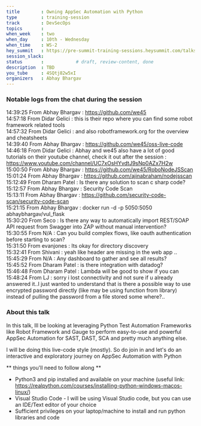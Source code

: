 ```yaml
---
title        : Owning AppSec Automation with Python
type         : training-session
track        : DevSecOps
topics       : 
when_week    : two
when_day     : 10th - Wednesday
when_time    : WS-2
hey_summit   : https://pre-summit-training-sessions.heysummit.com/talks/owning-appsec-automation-with-python/
session_slack:
status       :            # draft, review-content, done
description  : TBD
you_tube     : 4SQtj82w5xI
organizers   : Abhay Bhargav
---
```



### Notable logs from the chat during the session 

14:39:25	 From Abhay Bhargav : https://github.com/we45   \
14:57:18	 From Didar Gelici : this is their repo where you can find some robot framework related tools   \
14:57:32	 From Didar Gelici : and also robotframework.org for the overview and cheatsheets   \
14:39:40	 From Abhay Bhargav : https://github.com/we45/oss-live-code   \
14:46:18	 From Didar Gelici : Abhay and we45 also have a lot of good tutorials on their youtube channel, check it out after the session : https://www.youtube.com/channel/UC7xOsHYvdtJ9sNp0AZx7H2w   \
15:00:50	 From Abhay Bhargav : https://github.com/we45/RoboNodeJSScan   \
15:01:24	 From Abhay Bhargav : https://github.com/ajinabraham/nodejsscan   \
15:12:49	 From Dharam Patel : Is there any solution to scan c sharp code?   \
15:12:57	 From Abhay Bhargav : Security Code Scan   \
15:13:11	 From Abhay Bhargav : https://github.com/security-code-scan/security-code-scan   \
15:21:15	 From Abhay Bhargav : docker run -d -p 5050:5050 abhaybhargav/vul_flask   \
15:30:20	 From Seco : Is there any way to automatically import REST/SOAP API request from Swagger into ZAP without manual intervention?    \
15:30:55	 From N/A : Can you build complex flows, like oauth authentication before starting to scan?   \
15:31:50	 From evanjones : Its okay for directory discovery   \
15:32:41	 From Shivani : yeah like header are missing in the web app ..  \
15:45:29	 From N/A : Any dashboard to gather and see all results?  \
15:45:52	 From Dharam Patel : is there integration with datadog?  \
15:46:48	 From Dharam Patel : Lambda will be good to show if you can  \
15:48:24	 From LJ : sorry i lost connectivity and not sure if u already answered it..I just wanted to understand that is there a possible way to use encrypted password directly (like may be using function from library) instead of pulling the password from a file stored some where?..


### About this talk
In this talk, Ill be looking at leveraging Python Test Automation Frameworks like Robot Framework and Gauge to perform easy-to-use and powerful AppSec Automation for SAST, DAST, SCA and pretty much anything else. 

I will be doing this live-code style (mostly). So do join in and let's do an interactive and exploratory journey on AppSec Automation with Python

** things you'll need to follow along **

* Python3 and pip installed and available on your machine (useful link: https://realpython.com/courses/installing-python-windows-macos-linux/)
* Visual Studio Code - I will be using Visual Studio code, but you can use an IDE/Text editor of your choice
* Sufficient privileges on your laptop/machine to install and run python libraries and code



